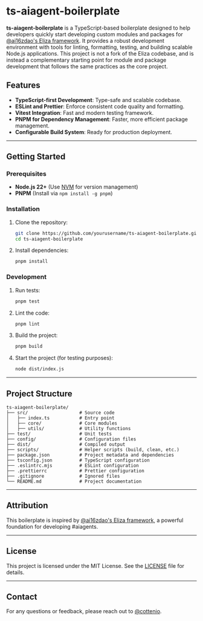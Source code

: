# ts-aiagent-boilerplate

**ts-aiagent-boilerplate** is a TypeScript-based boilerplate designed to help developers quickly start developing custom modules and packages for [@ai16zdao's Eliza framework](https://github.com/ai16z/eliza). It provides a robust development environment with tools for linting, formatting, testing, and building scalable Node.js applications. This project is not a fork of the Eliza codebase, and is instead a complementary starting point for module and package development that follows the same practices as the core project.

## Features

- **TypeScript-first Development**: Type-safe and scalable codebase.
- **ESLint and Prettier**: Enforce consistent code quality and formatting.
- **Vitest Integration**: Fast and modern testing framework.
- **PNPM for Dependency Management**: Faster, more efficient package management.
- **Configurable Build System**: Ready for production deployment.

---

## Getting Started

### Prerequisites

- **Node.js 22+** (Use [NVM](https://github.com/nvm-sh/nvm) for version management)
- **PNPM** (Install via `npm install -g pnpm`)

### Installation

1. Clone the repository:

   ```bash
   git clone https://github.com/yourusername/ts-aiagent-boilerplate.git
   cd ts-aiagent-boilerplate
   ```

2. Install dependencies:
   ```bash
   pnpm install
   ```

### Development

1. Run tests:

   ```bash
   pnpm test
   ```

2. Lint the code:

   ```bash
   pnpm lint
   ```

3. Build the project:

   ```bash
   pnpm build
   ```

4. Start the project (for testing purposes):
   ```bash
   node dist/index.js
   ```

---

## Project Structure

```
ts-aiagent-boilerplate/
├── src/                   # Source code
│   ├── index.ts           # Entry point
│   ├── core/              # Core modules
│   ├── utils/             # Utility functions
├── test/                  # Unit tests
├── config/                # Configuration files
├── dist/                  # Compiled output
├── scripts/               # Helper scripts (build, clean, etc.)
├── package.json           # Project metadata and dependencies
├── tsconfig.json          # TypeScript configuration
├── .eslintrc.mjs          # ESLint configuration
├── .prettierrc            # Prettier configuration
├── .gitignore             # Ignored files
└── README.md              # Project documentation
```

---

## Attribution

This boilerplate is inspired by [@ai16zdao's Eliza framework](https://github.com/ai16z/eliza), a powerful foundation for developing #aiagents.

---

## License

This project is licensed under the MIT License. See the [LICENSE](./LICENSE) file for details.

---

## Contact

For any questions or feedback, please reach out to [@cottenio](https://x.com/CottenIO).

```◊

```
